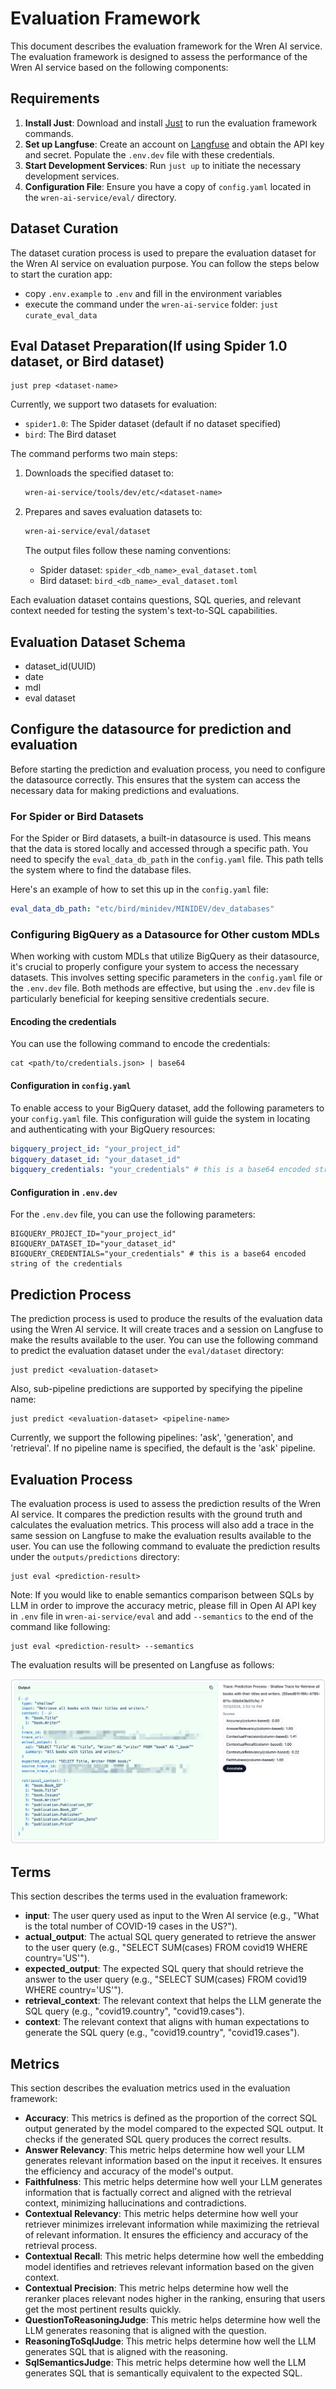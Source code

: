# Evaluation Framework

This document describes the evaluation framework for the Wren AI service. The evaluation framework is designed to assess the performance of the Wren AI service based on the following components:

## Requirements

1. **Install Just**: Download and install [Just](https://github.com/casey/just?tab=readme-ov-file#packages) to run the evaluation framework commands.
2. **Set up Langfuse**: Create an account on [Langfuse](https://cloud.langfuse.com) and obtain the API key and secret. Populate the `.env.dev` file with these credentials.
3. **Start Development Services**: Run `just up` to initiate the necessary development services.
4. **Configuration File**: Ensure you have a copy of `config.yaml` located in the `wren-ai-service/eval/` directory.

## Dataset Curation

The dataset curation process is used to prepare the evaluation dataset for the Wren AI service on evaluation purpose. You can follow the steps below to start the curation app:

- copy `.env.example` to `.env` and fill in the environment variables
- execute the command under the `wren-ai-service` folder: `just curate_eval_data`

## Eval Dataset Preparation(If using Spider 1.0 dataset, or Bird dataset)

```cli
just prep <dataset-name>
```

Currently, we support two datasets for evaluation:

- `spider1.0`: The Spider dataset (default if no dataset specified)
- `bird`: The Bird dataset

The command performs two main steps:

1. Downloads the specified dataset to:

   ```txt
   wren-ai-service/tools/dev/etc/<dataset-name>
   ```

2. Prepares and saves evaluation datasets to:

   ```txt
   wren-ai-service/eval/dataset
   ```

   The output files follow these naming conventions:

   - Spider dataset: `spider_<db_name>_eval_dataset.toml`
   - Bird dataset: `bird_<db_name>_eval_dataset.toml`

Each evaluation dataset contains questions, SQL queries, and relevant context needed for testing the system's text-to-SQL capabilities.

## Evaluation Dataset Schema

- dataset_id(UUID)
- date
- mdl
- eval dataset

## Configure the datasource for prediction and evaluation

Before starting the prediction and evaluation process, you need to configure the datasource correctly. This ensures that the system can access the necessary data for making predictions and evaluations.

### For Spider or Bird Datasets

For the Spider or Bird datasets, a built-in datasource is used. This means that the data is stored locally and accessed through a specific path. You need to specify the `eval_data_db_path` in the `config.yaml` file. This path tells the system where to find the database files.

Here's an example of how to set this up in the `config.yaml` file:

```yaml
eval_data_db_path: "etc/bird/minidev/MINIDEV/dev_databases"
```

### Configuring BigQuery as a Datasource for Other custom MDLs

When working with custom MDLs that utilize BigQuery as their datasource, it's crucial to properly configure your system to access the necessary datasets. This involves setting specific parameters in the `config.yaml` file or the `.env.dev` file. Both methods are effective, but using the `.env.dev` file is particularly beneficial for keeping sensitive credentials secure.

#### Encoding the credentials

You can use the following command to encode the credentials:

```cli
cat <path/to/credentials.json> | base64
```

#### Configuration in `config.yaml`

To enable access to your BigQuery dataset, add the following parameters to your `config.yaml` file. This configuration will guide the system in locating and authenticating with your BigQuery resources:

```yaml
bigquery_project_id: "your_project_id"
bigquery_dataset_id: "your_dataset_id"
bigquery_credentials: "your_credentials" # this is a base64 encoded string of the credentials
```

#### Configuration in `.env.dev`

For the `.env.dev` file, you can use the following parameters:

```env
BIGQUERY_PROJECT_ID="your_project_id"
BIGQUERY_DATASET_ID="your_dataset_id"
BIGQUERY_CREDENTIALS="your_credentials" # this is a base64 encoded string of the credentials
```

## Prediction Process

The prediction process is used to produce the results of the evaluation data using the Wren AI service. It will create traces and a session on Langfuse to make the results available to the user. You can use the following command to predict the evaluation dataset under the `eval/dataset` directory:

```cli
just predict <evaluation-dataset>
```

Also, sub-pipeline predictions are supported by specifying the pipeline name:

```cli
just predict <evaluation-dataset> <pipeline-name>
```

Currently, we support the following pipelines: 'ask', 'generation', and 'retrieval'. If no pipeline name is specified, the default is the 'ask' pipeline.

## Evaluation Process

The evaluation process is used to assess the prediction results of the Wren AI service. It compares the prediction results with the ground truth and calculates the evaluation metrics. This process will also add a trace in the same session on Langfuse to make the evaluation results available to the user. You can use the following command to evaluate the prediction results under the `outputs/predictions` directory:

```cli
just eval <prediction-result>
```

Note: If you would like to enable semantics comparison between SQLs by LLM in order to improve the accuracy metric, please fill in Open AI API key in `.env` file in `wren-ai-service/eval` and add `--semantics` to the end of the command like following:

```cli
just eval <prediction-result> --semantics
```

The evaluation results will be presented on Langfuse as follows:

![shallow_trace_example](../docs/imgs/shallow_trace_example.png)

## Terms

This section describes the terms used in the evaluation framework:

- **input**: The user query used as input to the Wren AI service (e.g., "What is the total number of COVID-19 cases in the US?").
- **actual_output**: The actual SQL query generated to retrieve the answer to the user query (e.g., "SELECT SUM(cases) FROM covid19 WHERE country='US'").
- **expected_output**: The expected SQL query that should retrieve the answer to the user query (e.g., "SELECT SUM(cases) FROM covid19 WHERE country='US'").
- **retrieval_context**: The relevant context that helps the LLM generate the SQL query (e.g., "covid19.country", "covid19.cases").
- **context**: The relevant context that aligns with human expectations to generate the SQL query (e.g., "covid19.country", "covid19.cases").

## Metrics

This section describes the evaluation metrics used in the evaluation framework:

- **Accuracy**: This metrics is defined as the proportion of the correct SQL output generated by the model compared to the expected SQL output. It checks if the generated SQL query produces the correct results.
- **Answer Relevancy**: This metric helps determine how well your LLM generates relevant information based on the input it receives. It ensures the efficiency and accuracy of the model's output.
- **Faithfulness**: This metric helps determine how well your LLM generates information that is factually correct and aligned with the retrieval context, minimizing hallucinations and contradictions.
- **Contextual Relevancy**: This metric helps determine how well your retriever minimizes irrelevant information while maximizing the retrieval of relevant information. It ensures the efficiency and accuracy of the retrieval process.
- **Contextual Recall**: This metric helps determine how well the embedding model identifies and retrieves relevant information based on the given context.
- **Contextual Precision**: This metric helps determine how well the reranker places relevant nodes higher in the ranking, ensuring that users get the most pertinent results quickly.
- **QuestionToReasoningJudge**: This metric helps determine how well the LLM generates reasoning that is aligned with the question.
- **ReasoningToSqlJudge**: This metric helps determine how well the LLM generates SQL that is aligned with the reasoning.
- **SqlSemanticsJudge**: This metric helps determine how well the LLM generates SQL that is semantically equivalent to the expected SQL.
